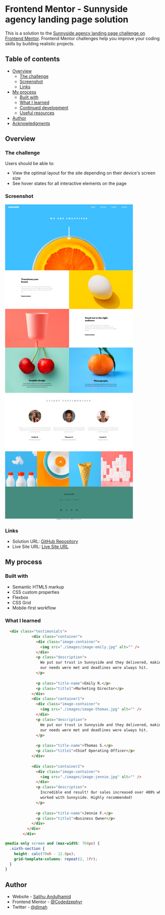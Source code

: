 # Frontend Mentor - Sunnyside agency landing page solution

This is a solution to the [Sunnyside agency landing page challenge on Frontend Mentor](https://www.frontendmentor.io/challenges/sunnyside-agency-landing-page-7yVs3B6ef). Frontend Mentor challenges help you improve your coding skills by building realistic projects.

## Table of contents

- [Overview](#overview)
  - [The challenge](#the-challenge)
  - [Screenshot](#screenshot)
  - [Links](#links)
- [My process](#my-process)
  - [Built with](#built-with)
  - [What I learned](#what-i-learned)
  - [Continued development](#continued-development)
  - [Useful resources](#useful-resources)
- [Author](#author)
- [Acknowledgments](#acknowledgments)

## Overview

### The challenge

Users should be able to:

- View the optimal layout for the site depending on their device's screen size
- See hover states for all interactive elements on the page

### Screenshot

![](./Screenshot.jpeg)

### Links

- Solution URL: [GitHub Repository](https://github.com/Codedzephyr/sunnyside-agency-landing-page-main)
- Live Site URL: [Live Site URL](https://eager-euler-1e9530.netlify.app/)

## My process

### Built with

- Semantic HTML5 markup
- CSS custom properties
- Flexbox
- CSS Grid
- Mobile-first workflow

### What I learned

```html
  <div class="testimonials">
            <div class="container">
              <div class="image-container">
                <img src="./images/image-emily.jpg" alt="" />
              </div>
              <p class="description">
                We put our trust in Sunnyside and they delivered, making sure
                our needs were met and deadlines were always hit.
              </p>

              <p class="title-name">Emily R.</p>
              <p class="title1">Marketing Director</p>
            </div>
            <div class="container1">
              <div class="image-container">
                <img src="./images/image-thomas.jpg" alt="" />
              </div>
              <p class="description">
                We put our trust in Sunnyside and they delivered, making sure
                our needs were met and deadlines were always hit.
              </p>

              <p class="title-name">Thomas S.</p>
              <p class="title1">Chief Operating Officer</p>
            </div>

            <div class="container2">
              <div class="image-container">
                <img src="./images/image-jennie.jpg" alt="" />
              </div>
              <p class="description">
                Incredible end result! Our sales increased over 400% when we
                worked with Sunnyside. Highly recommended!
              </p>

              <p class="title-name">Jennie F.</p>
              <p class="title1">Business Owner</p>
            </div>
          </div>
        </div>
```

```css
@media only screen and (max-width: 768px) {
  .sixth-section {
    height: calc(70vh - 12.8px);
    grid-template-columns: repeat(2, 1fr);
  }
}
```

## Author

- Website - [Salihu Andulhamid](https://infallible-pike-a0b433.netlify.app/)
- Frontend Mentor - [@Codedzephyr](https://www.frontendmentor.io/profile/Codedzephyr)
- Twitter - [@dimah](https://www.twitter.com/_Dimah__)
